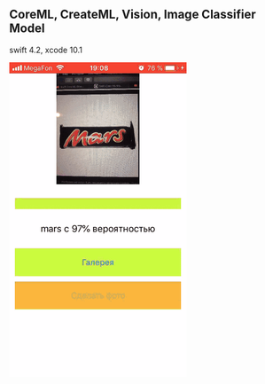 ## CoreML, CreateML, Vision, Image Classifier Model 
swift 4.2, xcode 10.1

![CreateML, Vision, Image Classifier Model](https://github.com/glebshendrik/imageml/blob/master/imageml.gif)

